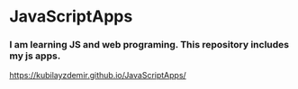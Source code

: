# JavaScriptApps

### I am learning JS and web programing. This repository includes my js apps.

https://kubilayzdemir.github.io/JavaScriptApps/